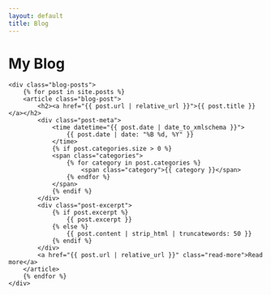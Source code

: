 ```yaml
---
layout: default
title: Blog
---
```


<div class="page-header">
    <h1 class="page-title">My Blog</h1>
</div>

<div class="page-content">
    
    <div class="blog-posts">
        {% for post in site.posts %}
        <article class="blog-post">
            <h2><a href="{{ post.url | relative_url }}">{{ post.title }}</a></h2>
            <div class="post-meta">
                <time datetime="{{ post.date | date_to_xmlschema }}">
                    {{ post.date | date: "%B %d, %Y" }}
                </time>
                {% if post.categories.size > 0 %}
                <span class="categories">
                    {% for category in post.categories %}
                        <span class="category">{{ category }}</span>
                    {% endfor %}
                </span>
                {% endif %}
            </div>
            <div class="post-excerpt">
                {% if post.excerpt %}
                    {{ post.excerpt }}
                {% else %}
                    {{ post.content | strip_html | truncatewords: 50 }}
                {% endif %}
            </div>
            <a href="{{ post.url | relative_url }}" class="read-more">Read more</a>
        </article>
        {% endfor %}
    </div>
</div>
